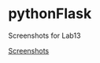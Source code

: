 # pythonFlask

Screenshots for Lab13

[Screenshots](https://docs.google.com/document/d/1Qf2lpC8zNa9d07rUR8D5cEf3P9vPN846/edit?usp=sharing&ouid=101294064072703342712&rtpof=true&sd=true)
